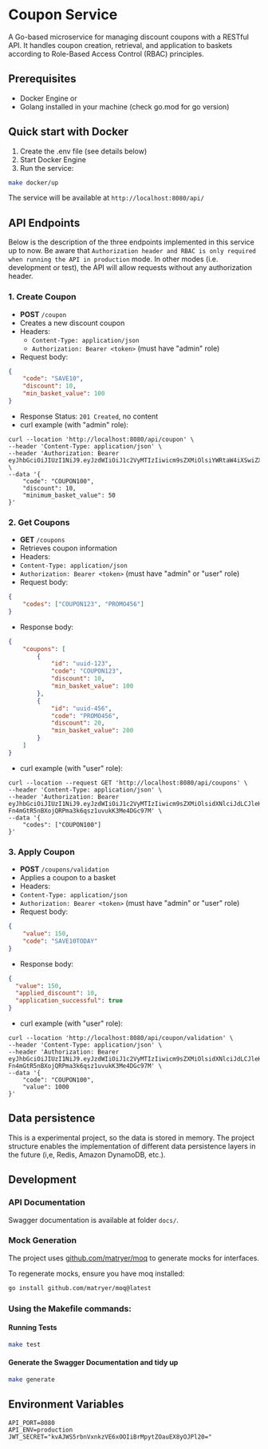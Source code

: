 # Coupon Service
A Go-based microservice for managing discount coupons with a RESTful API.
It handles coupon creation, retrieval, and application to baskets according to Role-Based Access Control (RBAC) principles.

## Prerequisites
- Docker Engine or
- Golang installed in your machine (check go.mod for go version)


## Quick start with Docker
1. Create the .env file (see details below)
2. Start Docker Engine
3. Run the service:
```bash
make docker/up
```
The service will be available at `http://localhost:8080/api/`

## API Endpoints
Below is the description of the three endpoints implemented in this service up to now. 
Be aware that `Authorization header and RBAC is only required when running the API in production` mode.
In other modes (i.e. development or test), the API will allow requests without any authorization header.

### 1. Create Coupon
- **POST** `/coupon`
- Creates a new discount coupon
- Headers:
  - `Content-Type: application/json`
  - `Authorization: Bearer <token>` (must have "admin" role)
- Request body:
```json
{
    "code": "SAVE10",
    "discount": 10,
    "min_basket_value": 100
}
```
- Response Status: `201 Created`, no content
- curl example (with "admin" role): 
```shell
curl --location 'http://localhost:8080/api/coupon' \
--header 'Content-Type: application/json' \
--header 'Authorization: Bearer eyJhbGciOiJIUzI1NiJ9.eyJzdWIiOiJ1c2VyMTIzIiwicm9sZXMiOlsiYWRtaW4iXSwiZXhwIjoxNzY3MjYxNjAwfQ.AELcDhcB227f5FuLaXqv0ZmR0WDHjtunM065nQmzN7Y' \
--data '{
    "code": "COUPON100",
    "discount": 10,
    "minimum_basket_value": 50
}'
```

### 2. Get Coupons
- **GET** `/coupons`
- Retrieves coupon information
- Headers:
- `Content-Type: application/json`
- `Authorization: Bearer <token>` (must have "admin" or "user" role)
- Request body:
```json
{
    "codes": ["COUPON123", "PROMO456"]
}
```
- Response body:
```json
{
    "coupons": [
        {
            "id": "uuid-123",
            "code": "COUPON123",
            "discount": 10,
            "min_basket_value": 100
        },
        {
            "id": "uuid-456",
            "code": "PROMO456",
            "discount": 20,
            "min_basket_value": 200
        }
    ]
}
```
- curl example (with "user" role):
```shell
curl --location --request GET 'http://localhost:8080/api/coupons' \
--header 'Content-Type: application/json' \
--header 'Authorization: Bearer eyJhbGciOiJIUzI1NiJ9.eyJzdWIiOiJ1c2VyMTIzIiwicm9sZXMiOlsidXNlciJdLCJleHAiOjE3NjcyNjE2MDB9.NL-Fn4mGtR5nBXojQRPma3k6qsz1uvukK3Me4DGc97M' \
--data '{
    "codes": ["COUPON100"]
}'
```

### 3. Apply Coupon
- **POST** `/coupons/validation`
- Applies a coupon to a basket
- Headers:
- `Content-Type: application/json`
- `Authorization: Bearer <token>` (must have "admin" or "user" role)
- Request body:
```json
{
    "value": 150,
    "code": "SAVE10TODAY"
}
```
- Response body:
```json
{
  "value": 150,
  "applied_discount": 10,
  "application_successful": true
}
```
- curl example (with "user" role):
```shell
curl --location 'http://localhost:8080/api/coupon/validation' \
--header 'Content-Type: application/json' \
--header 'Authorization: Bearer eyJhbGciOiJIUzI1NiJ9.eyJzdWIiOiJ1c2VyMTIzIiwicm9sZXMiOlsidXNlciJdLCJleHAiOjE3NjcyNjE2MDB9.NL-Fn4mGtR5nBXojQRPma3k6qsz1uvukK3Me4DGc97M' \
--data '{
    "code": "COUPON100",
    "value": 1000
}'
```

## Data persistence
This is a experimental project, so the data is stored in memory.
The project structure enables the implementation of different data persistence layers in the future (i,e, Redis, Amazon DynamoDB, etc.).

## Development

### API Documentation
Swagger documentation is available at folder `docs/`.

### Mock Generation
The project uses [github.com/matryer/moq](https://github.com/matryer/moq) to generate mocks for interfaces.

To regenerate mocks, ensure you have moq installed:
```bash
go install github.com/matryer/moq@latest
```

### Using the Makefile commands:
#### Running Tests
```bash
make test
```

#### Generate the Swagger Documentation and tidy up
```bash
make generate
```
## Environment Variables
```shell
API_PORT=8080
API_ENV=production
JWT_SECRET="kvAJWS5rbnVxnkzVE6xOOIiBrMpytZOauEX8yOJPl20="
```




